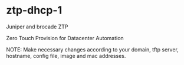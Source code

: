 # ztp-dhcp-1
Juniper and brocade ZTP

Zero Touch Provision for Datacenter Automation

NOTE: Make necessary changes according to your domain, tftp server, hostname, config file, image and mac addresses.
